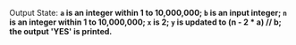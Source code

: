 Output State: **`a` is an integer within 1 to 10,000,000; `b` is an input integer; `n` is an integer within 1 to 10,000,000; `x` is 2; `y` is updated to (n - 2 * a) // b; the output 'YES' is printed.**